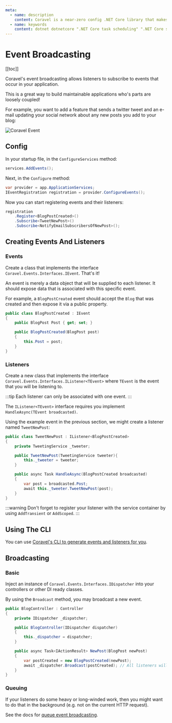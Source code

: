 ```yaml
---
meta:
  - name: description
    content: Coravel is a near-zero config .NET Core library that makes Task Scheduling, Caching, Queuing, Mailing, Event Broadcasting (and more) a breeze!
  - name: keywords
    content: dotnet dotnetcore ".NET Core task scheduling" ".NET Core scheduler" ".NET Core framework" ".NET Core Queue" ".NET Core Queuing" ".NET Core Caching" Coravel
---
```


# Event Broadcasting

[[toc]]

Coravel's event broadcasting allows listeners to subscribe to events that occur in your application. 

This is a great way to build maintainable applications who's parts are loosely coupled!

For example, you want to add a feature that sends a twitter tweet and an e-mail updating your social network about any new posts you add to your blog:

![Coravel Event](/img/event-blog.png)

## Config

In your startup file, in the `ConfigureServices` method:

```csharp
services.AddEvents();
```

Next, in the `Configure` method:

```csharp
var provider = app.ApplicationServices;
IEventRegistration registration = provider.ConfigureEvents();
```

Now you can start registering events and their listeners:

```csharp
registration
	.Register<BlogPostCreated>()
	.Subscribe<TweetNewPost>()
  	.Subscribe<NotifyEmailSubscribersOfNewPost>();
```

## Creating Events And Listeners

### Events

Create a class that implements the interface `Coravel.Events.Interfaces.IEvent`. That's it!

An event is merely a data object that will be supplied to each listener. It should expose data that is associated with this specific event.

For example, a `BlogPostCreated` event should accept the `Blog` that was created and then expose it via a public property.

```csharp
public class BlogPostCreated : IEvent
{
    public BlogPost Post { get; set; }

    public BlogPostCreated(BlogPost post)
    {
        this.Post = post;
    }
}
```

### Listeners

Create a new class that implements the interface `Coravel.Events.Interfaces.IListener<TEvent>` where `TEvent` is the event that you will be listening to.

:::tip
Each listener can only be associated with one event.
:::

The `IListener<TEvent>` interface requires you implement `HandleAsync(TEvent broadcasted)`.

Using the example event in the previous section, we might create a listener named `TweetNewPost`:

```csharp
public class TweetNewPost : IListener<BlogPostCreated>
{
    private TweetingService _tweeter;

    public TweetNewPost(TweetingService tweeter){
        this._tweeter = tweeter;
    }

    public async Task HandleAsync(BlogPostCreated broadcasted)
    {
        var post = broadcasted.Post;
        await this._tweeter.TweetNewPost(post);
    }
}
```

:::warning
Don't forget to register your listener with the service container by using `AddTransient` or `AddScoped`.
:::

## Using The CLI

You can use [Coravel's CLI to generate events and listeners for you]((/Cli/#events-and-listeners)).

## Broadcasting

### Basic

Inject an instance of `Coravel.Events.Interfaces.IDispatcher` into your controllers or other DI ready classes.

By using the `Broadcast` method, you may broadcast a new event.

```csharp
public BlogController : Controller
{
    private IDispatcher _dispatcher;

    public BlogController(IDispatcher dispatcher)
    {
        this._dispatcher = dispatcher;
    }

    public async Task<IActionResult> NewPost(BlogPost newPost)
    {
        var postCreated = new BlogPostCreated(newPost);
        await _dispatcher.Broadcast(postCreated); // All listeners will fire.
    }
}
```

### Queuing

If your listeners do some heavy or long-winded work, then you might want to do that in the background (e.g. not on the current HTTP request).

See the docs for [queue event broadcasting](/Queuing/#queue-event-broadcasting).
